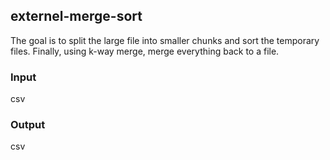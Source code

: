 ## externel-merge-sort
The goal is to split the large file into smaller chunks and sort the temporary files. Finally, using k-way merge, merge everything back to a file.
### Input
csv
### Output
csv
